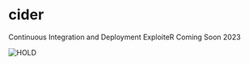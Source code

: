 # cider
Continuous Integration and Deployment ExploiteR
Coming Soon 2023

![HOLD](https://www.loopfinancial.com.au/wp-content/uploads/2016/05/HOOOLDDD.jpg)